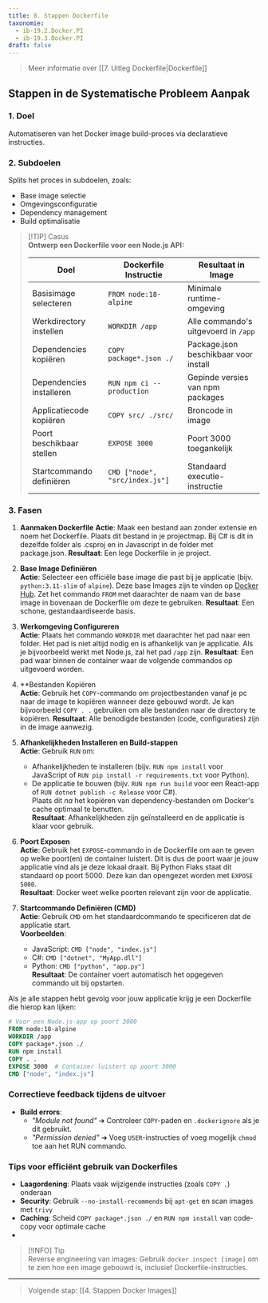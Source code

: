 ```yaml
---
title: 8. Stappen Dockerfile
taxonomie:
  - ib-19.2.Docker.PI
  - ib-19.3.Docker.PI
draft: false
---
```


> Meer informatie over [[7. Uitleg Dockerfile|Dockerfile]]

## Stappen in de Systematische Probleem Aanpak
### 1. Doel
Automatiseren van het Docker image build-proces via declaratieve instructies.

### 2. Subdoelen
Splits het proces in subdoelen, zoals:
  - Base image selectie
  - Omgevingsconfiguratie
  - Dependency management
  - Build optimalisatie

> [!TIP] Casus  
> **Ontwerp een Dockerfile voor een Node.js API:**  
> 
> | Doel                         | Dockerfile Instructie          | Resultaat in Image                     |  
> | ---------------------------- | ------------------------------- | --------------------------------------- |  
> | Basisimage selecteren        | `FROM node:18-alpine`           | Minimale runtime-omgeving              |  
> | Werkdirectory instellen      | `WORKDIR /app`                  | Alle commando's uitgevoerd in `/app`    |  
> | Dependencies kopiëren       | `COPY package*.json ./`         | Package.json beschikbaar voor install   |  
> | Dependencies installeren    | `RUN npm ci --production`       | Gepinde versies van npm packages        |  
> | Applicatiecode kopiëren     | `COPY src/ ./src/`              | Broncode in image                       |  
> | Poort beschikbaar stellen   | `EXPOSE 3000`                   | Poort 3000 toegankelijk                 |  
> | Startcommando definiëren    | `CMD ["node", "src/index.js"]`  | Standaard executie-instructie           |  

### 3. Fasen  
1. **Aanmaken Dockerfile**
   **Actie**: Maak een bestand aan zonder extensie en noem het Dockerfile. Plaats dit bestand in je projectmap. Bij C# is dit in dezelfde folder als .csproj en in Javascript in de folder met package.json.
   **Resultaat**: Een lege Dockerfile in je project.

2. **Base Image Definiëren**  
   **Actie**: Selecteer een officiële base image die past bij je applicatie (bijv. `python:3.11-slim` of `alpine`). Deze base Images zijn te vinden op [Docker Hub](https://hub.docker.com/search?badges=official). Zet het commando `FROM` met daarachter de naam van de base image in bovenaan de Dockerfile om deze te gebruiken.
   **Resultaat**: Een schone, gestandaardiseerde basis.  

3. **Werkomgeving Configureren**  
   **Actie**: Plaats het commando `WORKDIR` met daarachter het pad naar een folder. Het pad is niet altijd nodig en is afhankelijk van je applicatie. Als je bijvoorbeeld werkt met Node.js, zal het pad  `/app` zijn.
   **Resultaat**: Een pad waar binnen de container waar de volgende commandos op uitgevoerd worden.  

4. **Bestanden Kopiëren  
   **Actie**: Gebruik het `COPY`-commando om projectbestanden vanaf je pc naar de image te kopiëren wanneer deze gebouwd wordt. Je kan bijvoorbeeld `COPY . .` gebruiken om alle bestanden naar de directory te kopiëren.
   **Resultaat**: Alle benodigde bestanden (code, configuraties) zijn in de image aanwezig.  

5. **Afhankelijkheden Installeren en Build-stappen**  
   **Actie**: Gebruik `RUN` om:  
   - Afhankelijkheden te installeren (bijv. `RUN npm install` voor JavaScript of `RUN pip install -r requirements.txt` voor Python).  
   - De applicatie te bouwen (bijv. `RUN npm run build` voor een React-app of `RUN dotnet publish -c Release` voor C#).  
   Plaats dit *na* het kopiëren van dependency-bestanden om Docker's cache optimaal te benutten.  
   **Resultaat**: Afhankelijkheden zijn geïnstalleerd en de applicatie is klaar voor gebruik.

5. **Poort Exposen**  
   **Actie**: Gebruik het `EXPOSE`-commando in de Dockerfile om aan te geven op welke poort(en) de container luistert. Dit is dus de poort waar je jouw applicatie vind als je deze lokaal draait. Bij Python Flaks staat dit standaard op poort 5000. Deze kan dan opengezet worden met `EXPOSE 5000`.  
   **Resultaat**: Docker weet welke poorten relevant zijn voor de applicatie.  

7. **Startcommando Definiëren (CMD)**  
   **Actie**: Gebruik `CMD` om het standaardcommando te specificeren dat de applicatie start.  
   **Voorbeelden**:  
     - JavaScript: `CMD ["node", "index.js"]`  
     - C#: `CMD ["dotnet", "MyApp.dll"]`  
     - Python: `CMD ["python", "app.py"]`  
   **Resultaat**: De container voert automatisch het opgegeven commando uit bij opstarten.  

Als je alle stappen hebt gevolg voor jouw applicatie krijg je een Dockerfile die hierop kan lijken:
``` Dockerfile
# Voor een Node.js-app op poort 3000  
FROM node:18-alpine  
WORKDIR /app  
COPY package*.json ./  
RUN npm install  
COPY . .  
EXPOSE 3000  # Container luistert op poort 3000  
CMD ["node", "index.js"]  
```

### Correctieve feedback tijdens de uitvoer
- **Build errors**:  
  - *"Module not found"* ➔ Controleer `COPY`-paden en `.dockerignore` als je dit gebruikt. 
  - *"Permission denied"* ➔ Voeg `USER`-instructies of voeg mogelijk `chmod` toe aan het RUN commando.

### Tips voor efficiënt gebruik van Dockerfiles
- **Laagordening**: Plaats vaak wijzigende instructies (zoals `COPY .`) onderaan  
- **Security**: Gebruik `--no-install-recommends` bij `apt-get` en scan images met `trivy`  
- **Caching**: Scheid `COPY package*.json ./` en `RUN npm install` van code-copy voor optimale cache 
- 
> [!INFO] Tip  
> Reverse engineering van images: Gebruik `docker inspect [image]` om te   zien hoe een image gebouwd is, inclusief Dockerfile-instructies. 

---

> Volgende stap: [[4. Stappen Docker Images]]
